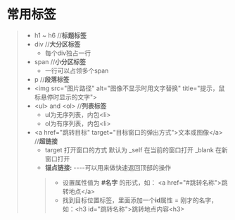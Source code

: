 # 常用标签
> - h1 ~ h6 //**标题标签**
> - div   //**大分区标签**
>   - 每个div独占一行
> - span  //**小分区标签**
>   - 一行可以占领多个span
> - p    //**段落标签**
> - &lt;img src="图片路径" alt="图像不显示时用文字替换" title="提示，鼠标悬停时显示的文字">
> - &lt;ul> and &lt;ol>	//**列表标签**
>   - ul为无序列表，内包&lt;li>
>   - ol为有序列表，内包&lt;li>
> - &lt;a href="跳转目标" target="目标窗口的弹出方式">文本或图像&lt;/a> //**超链接**
>   - target 打开窗口的方式 默认为 _self 在当前的窗口打开 _blank 在新窗口打开
>   - **锚点链接:** ----可以用来做快速返回顶部的操作
>   > - 设置属性值为 **#名字** 的形式，如： &lt;a href="#跳转名称">跳转地点&lt;/a>
>   > - 找到目标位置标签，里面添加一个**id**属性 = 刚才的名字，如：&lt;h3 id="跳转名称">跳转地点内容&lt;h3>
